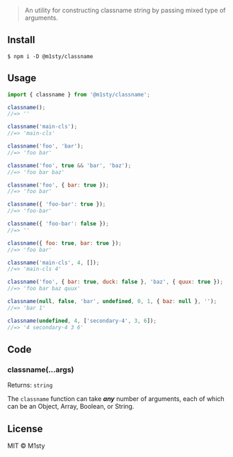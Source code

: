 > An utility for constructing classname string by passing mixed type of arguments.

## Install

```
$ npm i -D @m1sty/classname
```

## Usage

```js
import { classname } from '@m1sty/classname';

classname();
//=> ''

classname('main-cls');
//=> 'main-cls'

classname('foo', 'bar');
//=> 'foo bar'

classname('foo', true && 'bar', 'baz');
//=> 'foo bar baz'

classname('foo', { bar: true });
//=> 'foo bar'

classname({ 'foo-bar': true });
//=> 'foo-bar'

classname({ 'foo-bar': false });
//=> ''

classname({ foo: true, bar: true });
//=> 'foo bar'

classname('main-cls', 4, []);
//=> 'main-cls 4'

classname('foo', { bar: true, duck: false }, 'baz', { quux: true });
//=> 'foo bar baz quux'

classname(null, false, 'bar', undefined, 0, 1, { baz: null }, '');
//=> 'bar 1'

classname(undefined, 4, ['secondary-4', 3, 6]);
//=> '4 secondary-4 3 6'
```


## Code

### classname(...args)
Returns: `string`

The `classname` function can take ***any*** number of arguments, each of which can be an Object, Array, Boolean, or String.

## License

MIT © M1sty
